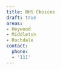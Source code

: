 ```yaml
---
title: NHS Choices
draft: true
areas:
- Heywood
- Middleton
- Rochdale
contact:
  phone:
  - '111'
---
```


